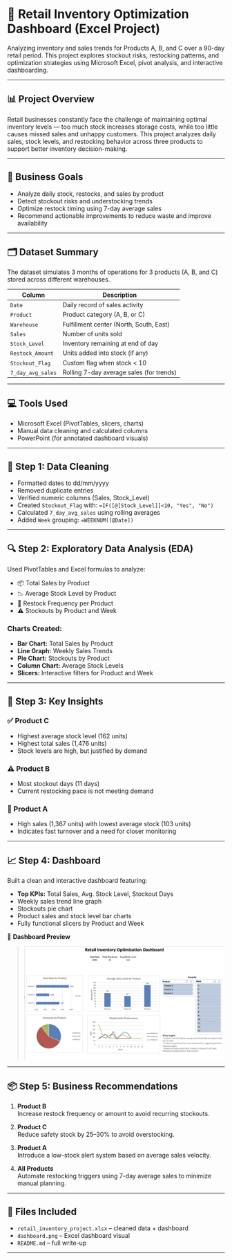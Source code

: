 # 🛒 Retail Inventory Optimization Dashboard (Excel Project)

Analyzing inventory and sales trends for Products A, B, and C over a 90-day retail period. This project explores stockout risks, restocking patterns, and optimization strategies using Microsoft Excel, pivot analysis, and interactive dashboarding.

---

## 📊 Project Overview

Retail businesses constantly face the challenge of maintaining optimal inventory levels — too much stock increases storage costs, while too little causes missed sales and unhappy customers. This project analyzes daily sales, stock levels, and restocking behavior across three products to support better inventory decision-making.

---

## 🎯 Business Goals

- Analyze daily stock, restocks, and sales by product
- Detect stockout risks and understocking trends
- Optimize restock timing using 7-day average sales
- Recommend actionable improvements to reduce waste and improve availability

---

## 🗂️ Dataset Summary

The dataset simulates 3 months of operations for 3 products (A, B, and C) stored across different warehouses.

| Column           | Description                                |
|------------------|--------------------------------------------|
| `Date`           | Daily record of sales activity             |
| `Product`        | Product category (A, B, or C)              |
| `Warehouse`      | Fulfillment center (North, South, East)    |
| `Sales`          | Number of units sold                       |
| `Stock_Level`    | Inventory remaining at end of day          |
| `Restock_Amount` | Units added into stock (if any)            |
| `Stockout_Flag`  | Custom flag when stock < 10                |
| `7_day_avg_sales`| Rolling 7-day average sales (for trends)   |

---

## 💻 Tools Used

- Microsoft Excel (PivotTables, slicers, charts)
- Manual data cleaning and calculated columns
- PowerPoint (for annotated dashboard visuals)

---

## 🧼 Step 1: Data Cleaning

- Formatted dates to dd/mm/yyyy
- Removed duplicate entries
- Verified numeric columns (Sales, Stock_Level)
- Created `Stockout_Flag` with: `=IF([@[Stock_Level]]<10, "Yes", "No")`
- Calculated `7_day_avg_sales` using rolling averages
- Added `Week` grouping: `=WEEKNUM([@Date])`

---

## 🔍 Step 2: Exploratory Data Analysis (EDA)

Used PivotTables and Excel formulas to analyze:

- 📦 Total Sales by Product
- 📉 Average Stock Level by Product
- 🔁 Restock Frequency per Product
- ⚠️ Stockouts by Product and Week

### Charts Created:

- **Bar Chart:** Total Sales by Product
- **Line Graph:** Weekly Sales Trends
- **Pie Chart:** Stockouts by Product
- **Column Chart:** Average Stock Levels
- **Slicers:** Interactive filters for Product and Week

---

## 📌 Step 3: Key Insights

### ✅ Product C
- Highest average stock level (162 units)
- Highest total sales (1,476 units)
- Stock levels are high, but justified by demand

### ⚠️ Product B
- Most stockout days (11 days)
- Current restocking pace is not meeting demand

### 🔄 Product A
- High sales (1,367 units) with lowest average stock (103 units)
- Indicates fast turnover and a need for closer monitoring

---

## 📈 Step 4: Dashboard

Built a clean and interactive dashboard featuring:

- **Top KPIs:** Total Sales, Avg. Stock Level, Stockout Days
- Weekly sales trend line graph
- Stockouts pie chart
- Product sales and stock level bar charts
- Fully functional slicers by Product and Week

📸 **Dashboard Preview**

> ![Retail Inventory Dashboard](dashboard.png)

---

## 📦 Step 5: Business Recommendations

1. **Product B**  
   Increase restock frequency or amount to avoid recurring stockouts.

2. **Product C**  
   Reduce safety stock by 25–30% to avoid overstocking.

3. **Product A**  
   Introduce a low-stock alert system based on average sales velocity.

4. **All Products**  
   Automate restocking triggers using 7-day average sales to minimize manual planning.

---

## 📂 Files Included

- `retail_inventory_project.xlsx` – cleaned data + dashboard
- `dashboard.png` – Excel dashboard visual
- `README.md` – full write-up

---


